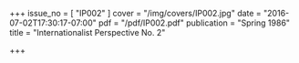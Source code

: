 +++
issue_no = [ "IP002" ]
cover = "/img/covers/IP002.jpg"
date = "2016-07-02T17:30:17-07:00"
pdf = "/pdf/IP002.pdf"
publication = "Spring 1986"
title = "Internationalist Perspective No. 2"

+++

